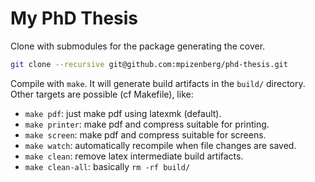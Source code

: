 # My PhD Thesis

Clone with submodules for the package generating the cover.

```sh
git clone --recursive git@github.com:mpizenberg/phd-thesis.git
```

Compile with `make`.
It will generate build artifacts in the `build/` directory.
Other targets are possible (cf Makefile), like:

- `make pdf`: just make pdf using latexmk (default).
- `make printer`: make pdf and compress suitable for printing.
- `make screen`: make pdf and compress suitable for screens.
- `make watch`: automatically recompile when file changes are saved.
- `make clean`: remove latex intermediate build artifacts.
- `make clean-all`: basically `rm -rf build/`
